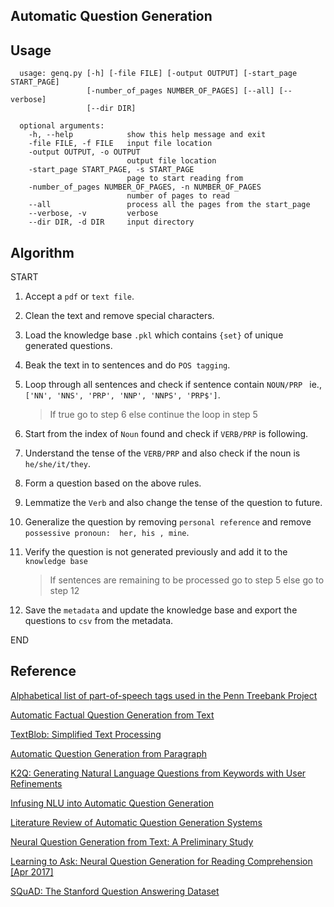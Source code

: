 
## Automatic Question Generation

## Usage

      usage: genq.py [-h] [-file FILE] [-output OUTPUT] [-start_page START_PAGE]
                     [-number_of_pages NUMBER_OF_PAGES] [--all] [--verbose]
                     [--dir DIR]
    
      optional arguments:
        -h, --help            show this help message and exit
        -file FILE, -f FILE   input file location
        -output OUTPUT, -o OUTPUT
                              output file location
        -start_page START_PAGE, -s START_PAGE
                              page to start reading from
        -number_of_pages NUMBER_OF_PAGES, -n NUMBER_OF_PAGES
                              number of pages to read
        --all                 process all the pages from the start_page
        --verbose, -v         verbose
        --dir DIR, -d DIR     input directory

## Algorithm

 START
 1. Accept a `pdf` or `text file`.
 2. Clean the text and remove special characters.
 3. Load the knowledge base `.pkl` which contains `{set}` of unique generated questions.
 4. Beak the text in to sentences and do `POS tagging`.    
 5. Loop through  all sentences and check if sentence contain `NOUN/PRP `   ie.,   `['NN', 'NNS', 'PRP', 'NNP', 'NNPS', 'PRP$']`.
    > If true go to step 6 else continue the loop in step 5    
     
 6. Start from the index of `Noun` found and check if `VERB/PRP` is    following. 
 7. Understand the tense of the `VERB/PRP` and also check if the noun is  `he/she/it/they`.   
 8. Form a question based on the above rules.
 9. Lemmatize the `Verb` and also change the tense of the question to future.    
 10. Generalize the question by removing `personal reference` and remove `possessive pronoun:  her, his , mine`.
 11. Verify the question is not generated previously and add it to the  `knowledge base`
       >If sentences are remaining to be processed go to step 5 else go to step 12
       
 12. Save the `metadata` and update the knowledge base and export the questions to `csv` from the metadata.

END

## Reference 

[Alphabetical list of part-of-speech tags used in the Penn Treebank Project](http://www.ling.upenn.edu/courses/Fall_2003/ling001/penn_treebank_pos.html)

[Automatic Factual Question Generation from Text](http://citeseerx.ist.psu.edu/viewdoc/download?doi=10.1.1.208.5602&rep=rep1&type=pdf)

[TextBlob: Simplified Text Processing](http://textblob.readthedocs.io/en/dev/index.html)

[Automatic Question Generation from Paragraph](http://www.ijaerd.com/papers/finished_papers/Automatic%20Question%20Generation%20from%20Paragraph-IJAERDV03I1213514.pdf)

[K2Q: Generating Natural Language Questions from Keywords with User Refinements](https://static.googleusercontent.com/media/research.google.com/en//pubs/archive/37566.pdf)

[Infusing NLU into Automatic Question Generation](http://www.aclweb.org/anthology/W16-6609)

[Literature Review of Automatic Question Generation Systems](https://pdfs.semanticscholar.org/fee0/1067ea9ce9ac1d85d3fd84c3b7f363a3826b.pdf)

[Neural Question Generation from Text: A Preliminary Study](https://arxiv.org/pdf/1704.01792.pdf)

[Learning to Ask: Neural Question Generation for Reading Comprehension [Apr 2017] ](https://arxiv.org/pdf/1705.00106.pdf)

[SQuAD: The Stanford Question Answering Dataset](https://rajpurkar.github.io/SQuAD-explorer/)

